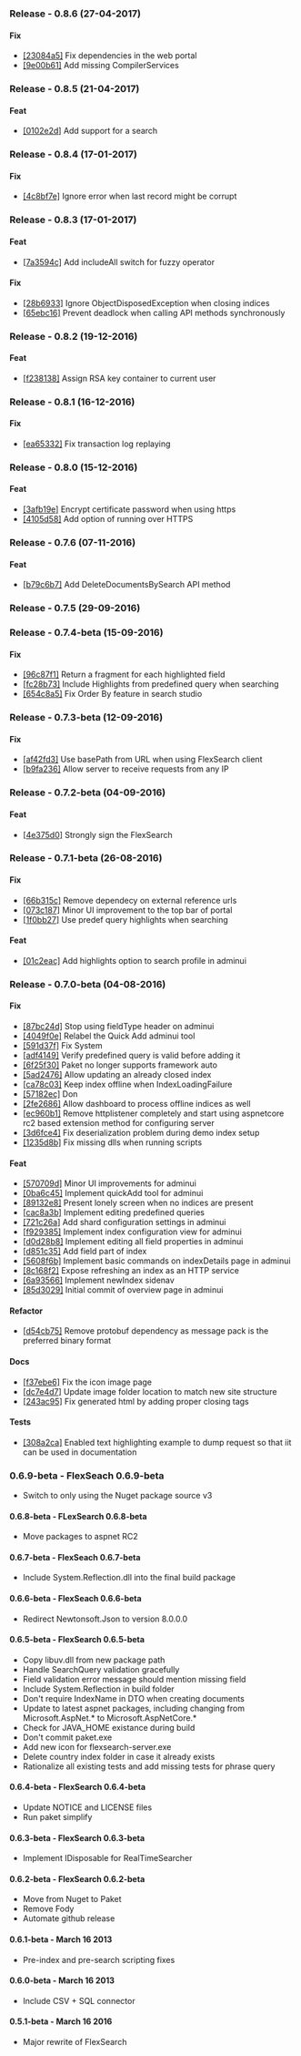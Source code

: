 ### Release - 0.8.6 (27-04-2017)

#### Fix
* [[23084a5]](https://github.com/flexsearch/flexsearch/commit/23084a54be5436e32e7d347df8e195f4ae78e3ce) Fix dependencies in the web portal
* [[9e00b61]](https://github.com/flexsearch/flexsearch/commit/9e00b613d65ee0b4f8d93004fde01cd84ac73999) Add missing CompilerServices

### Release - 0.8.5 (21-04-2017)

#### Feat
* [[0102e2d]](https://github.com/flexsearch/flexsearch/commit/0102e2dcb72deb0dbc360d7b4d9803a326639c52) Add support for a search

### Release - 0.8.4 (17-01-2017)

#### Fix
* [[4c8bf7e]](https://github.com/flexsearch/flexsearch/commit/4c8bf7e45b9ee3afb59bdd440c62c9b9f2ca65fc) Ignore error when last record might be corrupt

### Release - 0.8.3 (17-01-2017)

#### Feat
* [[7a3594c]](https://github.com/flexsearch/flexsearch/commit/7a3594caef911469cce2ecd2e2461a5175fc8ff9) Add includeAll switch for fuzzy operator

#### Fix
* [[28b6933]](https://github.com/flexsearch/flexsearch/commit/28b6933c42024a0a5c92458201e678c35896750c) Ignore ObjectDisposedException when closing indices
* [[65ebc16]](https://github.com/flexsearch/flexsearch/commit/65ebc1655d7257c0ffb16b30a883b556bb566c14) Prevent deadlock when calling API methods synchronously

### Release - 0.8.2 (19-12-2016)

#### Feat
* [[f238138]](https://github.com/flexsearch/flexsearch/commit/f238138189d61f517b302bf22712f31911678d75) Assign RSA key container to current user

### Release - 0.8.1 (16-12-2016)

#### Fix
* [[ea65332]](https://github.com/flexsearch/flexsearch/commit/ea6533285a8f6676f4e17c8b28678ae76bb9790e) Fix transaction log replaying

### Release - 0.8.0 (15-12-2016)

#### Feat
* [[3afb19e]](https://github.com/flexsearch/flexsearch/commit/3afb19e2f7988904833f88c1b24048169b8b5153) Encrypt certificate password when using https
* [[4105d58]](https://github.com/flexsearch/flexsearch/commit/4105d58d159e9a6518b427854cd33bba41490d1c) Add option of running over HTTPS

### Release - 0.7.6 (07-11-2016)

#### Feat
* [[b79c6b7]](https://github.com/flexsearch/flexsearch/commit/b79c6b774cffb056c21311d41882bdbaedc6a05e) Add DeleteDocumentsBySearch API method

### Release - 0.7.5 (29-09-2016)

### Release - 0.7.4-beta (15-09-2016)

#### Fix
* [[96c87f1]](https://github.com/flexsearch/flexsearch/commit/96c87f18c07d3ae5f60da5ad457d5c3211ba9d1d) Return a fragment for each highlighted field
* [[fc28b73]](https://github.com/flexsearch/flexsearch/commit/fc28b73650160c1aac8a986ffe1c0d93d6cfa07a) Include Highlights from predefined query when searching
* [[654c8a5]](https://github.com/flexsearch/flexsearch/commit/654c8a540e38e6a60ae4ac8a245197df39176af9) Fix Order By feature in search studio

### Release - 0.7.3-beta (12-09-2016)

#### Fix
* [[af42fd3]](https://github.com/flexsearch/flexsearch/commit/af42fd33f1cfa4be49e58d037623b140c4035d07) Use basePath from URL when using FlexSearch client
* [[b9fa236]](https://github.com/flexsearch/flexsearch/commit/b9fa236ca8cf27a26275e4dbc07921c21bfb312c) Allow server to receive requests from any IP

### Release - 0.7.2-beta (04-09-2016)

#### Feat
* [[4e375d0]](https://github.com/flexsearch/flexsearch/commit/4e375d0fb191093003a1005b75cf06abf21a4451) Strongly sign the FlexSearch

### Release - 0.7.1-beta (26-08-2016)

#### Fix
* [[66b315c]](https://github.com/flexsearch/flexsearch/commit/66b315ca01671385857ed7ea5efd9eb767523ce6) Remove dependecy on external reference urls
* [[073c187]](https://github.com/flexsearch/flexsearch/commit/073c1874596d81838a057767153864341f855831) Minor UI improvement to the top bar of portal
* [[1f0bb27]](https://github.com/flexsearch/flexsearch/commit/1f0bb2733bbc10cc821eb393bf767598efb581ac) Use predef query highlights when searching

#### Feat
* [[01c2eac]](https://github.com/flexsearch/flexsearch/commit/01c2eacfa5fc2c9128d567c0cdadc119d4a9ade2) Add highlights option to search profile in adminui

### Release - 0.7.0-beta (04-08-2016)

#### Fix
* [[87bc24d]](https://github.com/flexsearch/flexsearch/commit/87bc24d1bf7c466f61ec83d5f50f2d103f7e074a) Stop using fieldType header on adminui
* [[4049f0e]](https://github.com/flexsearch/flexsearch/commit/4049f0e4da1176f4eb397b5b854e0a89775e5145) Relabel the Quick Add adminui tool
* [[591d37f]](https://github.com/flexsearch/flexsearch/commit/591d37f107dc661ab72a5b307825b7029a90476d) Fix System
* [[adf4149]](https://github.com/flexsearch/flexsearch/commit/adf41493a85f4f7e93aad49f331b85a4880d6513) Verify predefined query is valid before adding it
* [[6f25f30]](https://github.com/flexsearch/flexsearch/commit/6f25f30e2e66109ef091dc6a3377d660b1dcc108) Paket no longer supports framework auto
* [[5ad2476]](https://github.com/flexsearch/flexsearch/commit/5ad2476eff67bddfa02995372e4a199f76ab28ff) Allow updating an already closed index
* [[ca78c03]](https://github.com/flexsearch/flexsearch/commit/ca78c03d35a4b57f4072f2f84622026dd6b7d5fc) Keep index offline when IndexLoadingFailure
* [[57182ec]](https://github.com/flexsearch/flexsearch/commit/57182ecc886df9a0d54e397810a644c025ccb01d) Don
* [[2fe2686]](https://github.com/flexsearch/flexsearch/commit/2fe26869e9693a2dfe4fff3a047c7591d5e81035) Allow dashboard to process offline indices as well
* [[ec960b1]](https://github.com/flexsearch/flexsearch/commit/ec960b18047821195819a32fd5170e9a83c12cdc) Remove httplistener completely and start using aspnetcore rc2 based extension method for configuring server
* [[3d6fce4]](https://github.com/flexsearch/flexsearch/commit/3d6fce47e008cd1fa95899acce3f4f00afe6ea1b) Fix deserialization problem during demo index setup
* [[1235d8b]](https://github.com/flexsearch/flexsearch/commit/1235d8b97311012248a62f0ef20cc23f36e7a168) Fix missing dlls when running scripts

#### Feat
* [[570709d]](https://github.com/flexsearch/flexsearch/commit/570709ddc8a249e0f71b4183b829bce056710b73) Minor UI improvements for adminui
* [[0ba6c45]](https://github.com/flexsearch/flexsearch/commit/0ba6c45bf4964f5ce528b1b0dca3e21376a7fe25) Implement quickAdd tool for adminui
* [[89132e8]](https://github.com/flexsearch/flexsearch/commit/89132e83281da7b9a1008f21f2fd5ef5d17f5c1a) Present lonely screen when no indices are present
* [[cac8a3b]](https://github.com/flexsearch/flexsearch/commit/cac8a3b08e82fe07f717f0476cb99148a0914f58) Implement editing predefined queries
* [[721c26a]](https://github.com/flexsearch/flexsearch/commit/721c26a4f931c55e2274312255c2287f7517323d) Add shard configuration settings in adminui
* [[f929385]](https://github.com/flexsearch/flexsearch/commit/f929385fcba74daa02a9da4d4e66706bfd39c6d8) Implement index configuration view for adminui
* [[d0d28b8]](https://github.com/flexsearch/flexsearch/commit/d0d28b84190d9fff899acd69039d0123fcfdfded) Implement editing all field properties in adminui
* [[d851c35]](https://github.com/flexsearch/flexsearch/commit/d851c3550cd519a6e545988e99a2de0559f2e709) Add field part of index
* [[5608f6b]](https://github.com/flexsearch/flexsearch/commit/5608f6b5f8e5f7f4499f6cf9b3f042e2f9f9798f) Implement basic commands on indexDetails page in adminui
* [[8c168f2]](https://github.com/flexsearch/flexsearch/commit/8c168f21987903248bf5d745774660522421709a) Expose refreshing an index as an HTTP service
* [[6a93566]](https://github.com/flexsearch/flexsearch/commit/6a93566cc1ed9e53e9a6e82e743c975dab5b93bd) Implement newIndex sidenav
* [[85d3029]](https://github.com/flexsearch/flexsearch/commit/85d3029ee25c2963cbcbd953dbece52c48e3c13d) Initial commit of overview page in adminui

#### Refactor
* [[d54cb75]](https://github.com/flexsearch/flexsearch/commit/d54cb7506dd5dcd1ffada9bb4016b620ba9887cc) Remove protobuf dependency as message pack is the preferred binary format

#### Docs
* [[f37ebe6]](https://github.com/flexsearch/flexsearch/commit/f37ebe6f21cc8197473d15d608daa6ede7b5ba5b) Fix the icon image page
* [[dc7e4d7]](https://github.com/flexsearch/flexsearch/commit/dc7e4d745b91e38c37da3cf30e7f87ef683a9e77) Update image folder location to match new site structure
* [[243ac95]](https://github.com/flexsearch/flexsearch/commit/243ac952111104fbd2fc8be8fcfd42da00ca5fea) Fix generated html by adding proper closing tags

#### Tests
* [[308a2ca]](https://github.com/flexsearch/flexsearch/commit/308a2caa9a97bbd3f798fb26789d71bb0e99a0c1) Enabled text highlighting example to dump request so that iit can be used in documentation

### 0.6.9-beta - FlexSeach 0.6.9-beta
* Switch to only using the Nuget package source v3

#### 0.6.8-beta - FLexSearch 0.6.8-beta
* Move packages to aspnet RC2

#### 0.6.7-beta - FlexSeach 0.6.7-beta
* Include System.Reflection.dll into the final build package

#### 0.6.6-beta - FlexSeach 0.6.6-beta
* Redirect Newtonsoft.Json to version 8.0.0.0

#### 0.6.5-beta - FlexSearch 0.6.5-beta
* Copy libuv.dll from new package path
* Handle SearchQuery validation gracefully
* Field validation error message should mention missing field
* Include System.Reflection in build folder
* Don't require IndexName in DTO when creating documents
* Update to latest aspnet packages, including changing from Microsoft.AspNet.* to Microsoft.AspNetCore.*
* Check for JAVA_HOME existance during build
* Don't commit paket.exe
* Add new icon for flexsearch-server.exe
* Delete country index folder in case it already exists
* Rationalize all existing tests and add missing tests for phrase query

#### 0.6.4-beta - FlexSearch 0.6.4-beta
* Update NOTICE and LICENSE files
* Run paket simplify

#### 0.6.3-beta - FlexSearch 0.6.3-beta
* Implement IDisposable for RealTimeSearcher

#### 0.6.2-beta - FlexSearch 0.6.2-beta
* Move from Nuget to Paket
* Remove Fody
* Automate github release

#### 0.6.1-beta - March 16 2013
* Pre-index and pre-search scripting fixes

#### 0.6.0-beta - March 16 2013
* Include CSV + SQL connector

#### 0.5.1-beta - March 16 2016
* Major rewrite of FlexSearch
